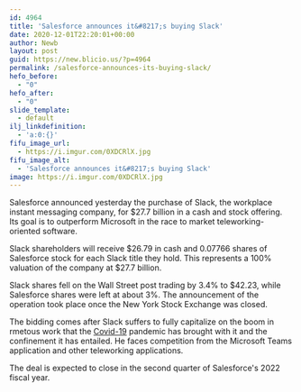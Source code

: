 ```yaml
---
id: 4964
title: 'Salesforce announces it&#8217;s buying Slack'
date: 2020-12-01T22:20:01+00:00
author: Newb
layout: post
guid: https://new.blicio.us/?p=4964
permalink: /salesforce-announces-its-buying-slack/
hefo_before:
  - "0"
hefo_after:
  - "0"
slide_template:
  - default
ilj_linkdefinition:
  - 'a:0:{}'
fifu_image_url:
  - https://i.imgur.com/0XDCRlX.jpg
fifu_image_alt:
  - 'Salesforce announces it&#8217;s buying Slack'
image: https://i.imgur.com/0XDCRlX.jpg
---
```

Salesforce announced yesterday the purchase of Slack, the workplace instant messaging company, for $27.7 billion in a cash and stock offering. Its goal is to outperform Microsoft in the race to market teleworking-oriented software.

Slack shareholders will receive $26.79 in cash and 0.07766 shares of Salesforce stock for each Slack title they hold. This represents a 100% valuation of the company at $27.7 billion.

Slack shares fell on the Wall Street post trading by 3.4% to $42.23, while Salesforce shares were left at about 3%. The announcement of the operation took place once the New York Stock Exchange was closed.

The bidding comes after Slack suffers to fully capitalize on the boom in rmetous work that the [Covid-19](https://new.blicio.us/low-cost-online-business-ideas-for-the-post-covid-19-world/) pandemic has brought with it and the confinement it has entailed. He faces competition from the Microsoft Teams application and other teleworking applications.

The deal is expected to close in the second quarter of Salesforce's 2022 fiscal year.